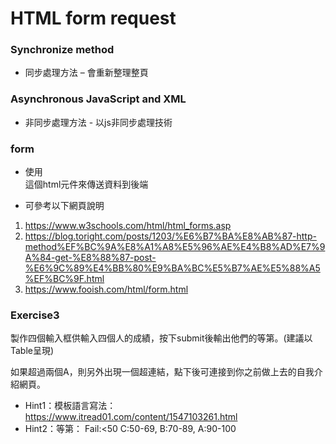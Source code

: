 # HTML form request
### Synchronize method
* 同步處理方法 – 會重新整理整頁
### Asynchronous JavaScript and XML
* 非同步處理方法 - 以js非同步處理技術

### form
* 使用<form>這個html元件來傳送資料到後端
* 可參考以下網頁說明
1. https://www.w3schools.com/html/html_forms.asp
2. https://blog.toright.com/posts/1203/%E6%B7%BA%E8%AB%87-http-method%EF%BC%9A%E8%A1%A8%E5%96%AE%E4%B8%AD%E7%9A%84-get-%E8%88%87-post-%E6%9C%89%E4%BB%80%E9%BA%BC%E5%B7%AE%E5%88%A5%EF%BC%9F.html
3. https://www.fooish.com/html/form.html

### Exercise3
製作四個輸入框供輸入四個人的成績，按下submit後輸出他們的等第。(建議以Table呈現)

如果超過兩個A，則另外出現一個超連結，點下後可連接到你之前做上去的自我介紹網頁。

* Hint1：模板語言寫法：https://www.itread01.com/content/1547103261.html
* Hint2：等第： Fail:<50 C:50-69, B:70-89, A:90-100
